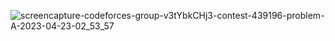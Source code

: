 ![screencapture-codeforces-group-v3tYbkCHj3-contest-439196-problem-A-2023-04-23-02_53_57](https://user-images.githubusercontent.com/66916141/233812301-7f703bf3-000b-470c-a3d8-692a5bb494d4.png)
